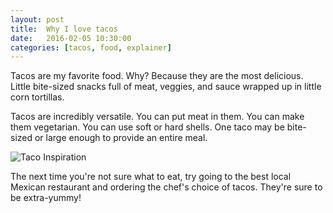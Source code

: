 ```yaml
---
layout: post
title:  Why I love tacos
date:   2016-02-05 10:30:00
categories: [tacos, food, explainer]
---
```


Tacos are my favorite food. Why? Because they are the most delicious. Little bite-sized snacks full of meat, veggies, and sauce wrapped up in little corn tortillas.

Tacos are incredibly versatile. You can put meat in them. You can make them vegetarian. You can use soft or hard shells. One taco may be bite-sized or large enough to provide an entire meal. 

![Taco Inspiration](https://upload.wikimedia.org/wikipedia/commons/thumb/7/73/001_Tacos_de_carnitas%2C_carne_asada_y_al_pastor.jpg/2560px-001_Tacos_de_carnitas%2C_carne_asada_y_al_pastor.jpg)

The next time you're not sure what to eat, try going to the best local Mexican restaurant and ordering the chef's choice of tacos. They're sure to be extra-yummy!